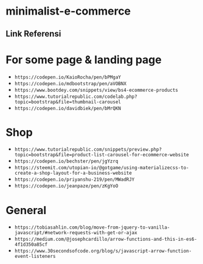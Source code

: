 # minimalist-e-commerce
## Link Referensi

# For some page & landing page
- `https://codepen.io/KaioRocha/pen/bPMgaY`
- `https://codepen.io/mdbootstrap/pen/aVOBNX`
- `https://www.bootdey.com/snippets/view/bs4-ecommerce-products`
- `https://www.tutorialrepublic.com/codelab.php?topic=bootstrap&file=thumbnail-carousel`
- `https://codepen.io/davidbiek/pen/bMrQKN`
# Shop
- `https://www.tutorialrepublic.com/snippets/preview.php?topic=bootstrap&file=product-list-carousel-for-ecommerce-website`
- `https://codepen.io/bechster/pen/jgYzrq`
- `https://steemit.com/utopian-io/@gotgame/using-materializecss-to-create-a-shop-layout-for-a-business-website`
- `https://codepen.io/priyanshu-219/pen/MWadRJY`
- `https://codepen.io/jeanpaze/pen/zKgYoO`
# General
- `https://tobiasahlin.com/blog/move-from-jquery-to-vanilla-javascript/#network-requests-with-get-or-ajax`
- `https://medium.com/@josephcardillo/arrow-functions-and-this-in-es6-4f1d350a85cf`
- `https://www.30secondsofcode.org/blog/s/javascript-arrow-function-event-listeners`
